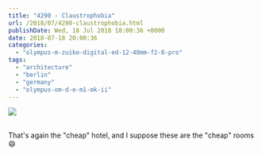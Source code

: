 ```yaml
---
title: "4290 - Claustrophobia"
url: /2018/07/4290-claustrophobia.html
publishDate: Wed, 18 Jul 2018 18:00:36 +0000
date: 2018-07-18 20:00:36
categories: 
  - "olympus-m-zuiko-digital-ed-12-40mm-f2-8-pro"
tags: 
  - "architecture"
  - "berlin"
  - "germany"
  - "olympus-om-d-e-m1-mk-ii"
---
```

<div class="container">
<div class="center"><a target="_blank" href="https://d25zfm9zpd7gm5.cloudfront.net/1200x1200/2017/20170623_113519-Edit_lr.jpg"><img class="webfeedsFeaturedVisual" src="https://d25zfm9zpd7gm5.cloudfront.net/0600x0600/2017/20170623_113519-Edit_lr.jpg" /></a></div>
</div>
<br />

That's again the "cheap" hotel, and I suppose these are the "cheap" rooms 😄
